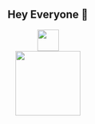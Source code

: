 <div align="center">
  <h2>Hey Everyone 👋</h2>
  <img src="https://cdn3.emoji.gg/emojis/5643_github_octocat.png" width="43px" height="43px"/>
  <br/>
  <img height="130px" src="https://github-readme-stats.vercel.app/api?username=apt-gaurav121102&show_icons=true&theme=default" />
</div>
